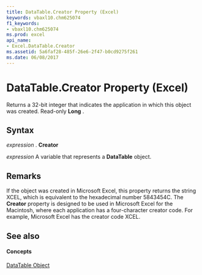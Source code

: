 ```yaml
---
title: DataTable.Creator Property (Excel)
keywords: vbaxl10.chm625074
f1_keywords:
- vbaxl10.chm625074
ms.prod: excel
api_name:
- Excel.DataTable.Creator
ms.assetid: 5a6faf28-485f-26e6-2f47-b0cd9275f261
ms.date: 06/08/2017
---
```



# DataTable.Creator Property (Excel)

Returns a 32-bit integer that indicates the application in which this object was created. Read-only  **Long** .


## Syntax

 _expression_ . **Creator**

 _expression_ A variable that represents a **DataTable** object.


## Remarks

If the object was created in Microsoft Excel, this property returns the string XCEL, which is equivalent to the hexadecimal number 5843454C. The  **Creator** property is designed to be used in Microsoft Excel for the Macintosh, where each application has a four-character creator code. For example, Microsoft Excel has the creator code XCEL.


## See also


#### Concepts


[DataTable Object](Excel.DataTable(objec).md)

